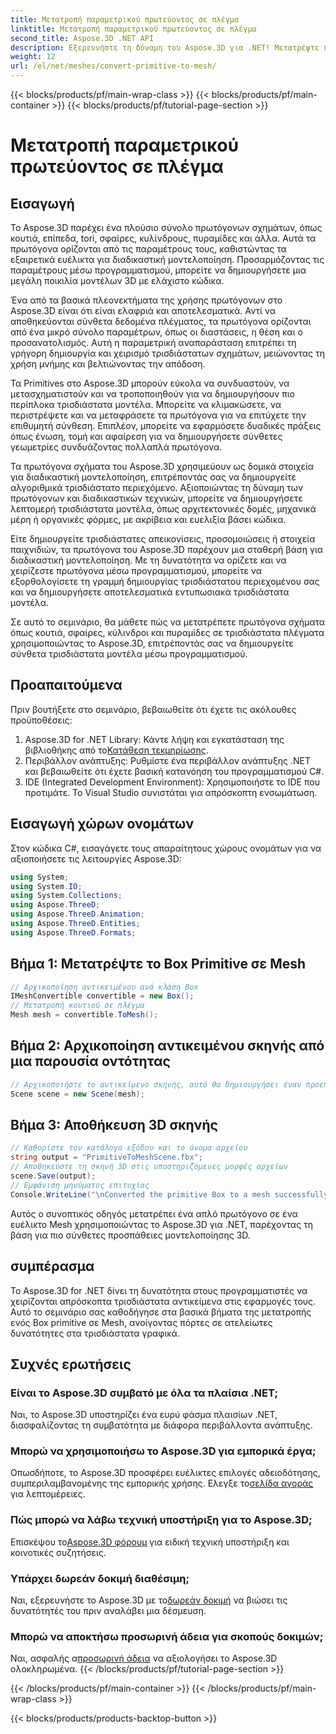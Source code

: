 ```yaml
---
title: Μετατροπή παραμετρικού πρωτεύοντος σε πλέγμα
linktitle: Μετατροπή παραμετρικού πρωτεύοντος σε πλέγμα
second_title: Aspose.3D .NET API
description: Εξερευνήστε τη δύναμη του Aspose.3D για .NET! Μετατρέψτε παραμετρικά πρωτόγονα σε ευέλικτο Mesh χωρίς κόπο. Ανεβάστε το παιχνίδι 3D γραφικών σας σήμερα.
weight: 12
url: /el/net/meshes/convert-primitive-to-mesh/
---
```


{{< blocks/products/pf/main-wrap-class >}}
{{< blocks/products/pf/main-container >}}
{{< blocks/products/pf/tutorial-page-section >}}

# Μετατροπή παραμετρικού πρωτεύοντος σε πλέγμα

## Εισαγωγή

Το Aspose.3D παρέχει ένα πλούσιο σύνολο πρωτόγονων σχημάτων, όπως κουτιά, επίπεδα, tori, σφαίρες, κυλίνδρους, πυραμίδες και άλλα. Αυτά τα πρωτόγονα ορίζονται από τις παραμέτρους τους, καθιστώντας τα εξαιρετικά ευέλικτα για διαδικαστική μοντελοποίηση. Προσαρμόζοντας τις παραμέτρους μέσω προγραμματισμού, μπορείτε να δημιουργήσετε μια μεγάλη ποικιλία μοντέλων 3D με ελάχιστο κώδικα.

Ένα από τα βασικά πλεονεκτήματα της χρήσης πρωτόγονων στο Aspose.3D είναι ότι είναι ελαφριά και αποτελεσματικά. Αντί να αποθηκεύονται σύνθετα δεδομένα πλέγματος, τα πρωτόγονα ορίζονται από ένα μικρό σύνολο παραμέτρων, όπως οι διαστάσεις, η θέση και ο προσανατολισμός. Αυτή η παραμετρική αναπαράσταση επιτρέπει τη γρήγορη δημιουργία και χειρισμό τρισδιάστατων σχημάτων, μειώνοντας τη χρήση μνήμης και βελτιώνοντας την απόδοση.

Τα Primitives στο Aspose.3D μπορούν εύκολα να συνδυαστούν, να μετασχηματιστούν και να τροποποιηθούν για να δημιουργήσουν πιο περίπλοκα τρισδιάστατα μοντέλα. Μπορείτε να κλιμακώσετε, να περιστρέψετε και να μεταφράσετε τα πρωτόγονα για να επιτύχετε την επιθυμητή σύνθεση. Επιπλέον, μπορείτε να εφαρμόσετε δυαδικές πράξεις όπως ένωση, τομή και αφαίρεση για να δημιουργήσετε σύνθετες γεωμετρίες συνδυάζοντας πολλαπλά πρωτόγονα.

Τα πρωτόγονα σχήματα του Aspose.3D χρησιμεύουν ως δομικά στοιχεία για διαδικαστική μοντελοποίηση, επιτρέποντάς σας να δημιουργείτε αλγοριθμικά τρισδιάστατο περιεχόμενο. Αξιοποιώντας τη δύναμη των πρωτόγονων και διαδικαστικών τεχνικών, μπορείτε να δημιουργήσετε λεπτομερή τρισδιάστατα μοντέλα, όπως αρχιτεκτονικές δομές, μηχανικά μέρη ή οργανικές φόρμες, με ακρίβεια και ευελιξία βάσει κώδικα.

Είτε δημιουργείτε τρισδιάστατες απεικονίσεις, προσομοιώσεις ή στοιχεία παιχνιδιών, τα πρωτόγονα του Aspose.3D παρέχουν μια σταθερή βάση για διαδικαστική μοντελοποίηση. Με τη δυνατότητα να ορίζετε και να χειρίζεστε πρωτόγονα μέσω προγραμματισμού, μπορείτε να εξορθολογίσετε τη γραμμή δημιουργίας τρισδιάστατου περιεχομένου σας και να δημιουργήσετε αποτελεσματικά εντυπωσιακά τρισδιάστατα μοντέλα.

Σε αυτό το σεμινάριο, θα μάθετε πώς να μετατρέπετε πρωτόγονα σχήματα όπως κουτιά, σφαίρες, κύλινδροι και πυραμίδες σε τρισδιάστατα πλέγματα χρησιμοποιώντας το Aspose.3D, επιτρέποντάς σας να δημιουργείτε σύνθετα τρισδιάστατα μοντέλα μέσω προγραμματισμού.


## Προαπαιτούμενα
Πριν βουτήξετε στο σεμινάριο, βεβαιωθείτε ότι έχετε τις ακόλουθες προϋποθέσεις:
1.  Aspose.3D for .NET Library: Κάντε λήψη και εγκατάσταση της βιβλιοθήκης από το[Κατάθεση τεκμηρίωσης](https://reference.aspose.com/3d/net/).
2. Περιβάλλον ανάπτυξης: Ρυθμίστε ένα περιβάλλον ανάπτυξης .NET και βεβαιωθείτε ότι έχετε βασική κατανόηση του προγραμματισμού C#.
3. IDE (Integrated Development Environment): Χρησιμοποιήστε το IDE που προτιμάτε. Το Visual Studio συνιστάται για απρόσκοπτη ενσωμάτωση.
## Εισαγωγή χώρων ονομάτων
Στον κώδικα C#, εισαγάγετε τους απαραίτητους χώρους ονομάτων για να αξιοποιήσετε τις λειτουργίες Aspose.3D:
```csharp
using System;
using System.IO;
using System.Collections;
using Aspose.ThreeD;
using Aspose.ThreeD.Animation;
using Aspose.ThreeD.Entities;
using Aspose.ThreeD.Formats;
```
## Βήμα 1: Μετατρέψτε το Box Primitive σε Mesh
```csharp
// Αρχικοποίηση αντικειμένου ανά κλάση Box
IMeshConvertible convertible = new Box();
// Μετατροπή κουτιού σε πλέγμα
Mesh mesh = convertible.ToMesh();
```
## Βήμα 2: Αρχικοποίηση αντικειμένου σκηνής από μια παρουσία οντότητας
```csharp
// Αρχικοποιήστε το αντικείμενο σκηνής, αυτό θα δημιουργήσει έναν προεπιλεγμένο κόμβο για το πλέγμα
Scene scene = new Scene(mesh);
```
## Βήμα 3: Αποθήκευση 3D σκηνής
```csharp
// Καθορίστε τον κατάλογο εξόδου και το όνομα αρχείου
string output = "PrimitiveToMeshScene.fbx";
// Αποθηκεύστε τη σκηνή 3D στις υποστηριζόμενες μορφές αρχείων
scene.Save(output);
// Εμφάνιση μηνύματος επιτυχίας
Console.WriteLine("\nConverted the primitive Box to a mesh successfully.\nFile saved at " + output);
```
Αυτός ο συνοπτικός οδηγός μετατρέπει ένα απλό πρωτόγονο σε ένα ευέλικτο Mesh χρησιμοποιώντας το Aspose.3D για .NET, παρέχοντας τη βάση για πιο σύνθετες προσπάθειες μοντελοποίησης 3D.
## συμπέρασμα
Το Aspose.3D for .NET δίνει τη δυνατότητα στους προγραμματιστές να χειρίζονται απρόσκοπτα τρισδιάστατα αντικείμενα στις εφαρμογές τους. Αυτό το σεμινάριο σας καθοδήγησε στα βασικά βήματα της μετατροπής ενός Box primitive σε Mesh, ανοίγοντας πόρτες σε ατελείωτες δυνατότητες στα τρισδιάστατα γραφικά.
## Συχνές ερωτήσεις
### Είναι το Aspose.3D συμβατό με όλα τα πλαίσια .NET;
Ναι, το Aspose.3D υποστηρίζει ένα ευρύ φάσμα πλαισίων .NET, διασφαλίζοντας τη συμβατότητα με διάφορα περιβάλλοντα ανάπτυξης.
### Μπορώ να χρησιμοποιήσω το Aspose.3D για εμπορικά έργα;
 Οπωσδήποτε, το Aspose.3D προσφέρει ευέλικτες επιλογές αδειοδότησης, συμπεριλαμβανομένης της εμπορικής χρήσης. Ελεγξε το[σελίδα αγοράς](https://purchase.aspose.com/buy) για λεπτομέρειες.
### Πώς μπορώ να λάβω τεχνική υποστήριξη για το Aspose.3D;
 Επισκέψου το[Aspose.3D φόρουμ](https://forum.aspose.com/c/3d/18) για ειδική τεχνική υποστήριξη και κοινοτικές συζητήσεις.
### Υπάρχει δωρεάν δοκιμή διαθέσιμη;
 Ναι, εξερευνήστε το Aspose.3D με το[δωρεάν δοκιμή](https://releases.aspose.com/) να βιώσει τις δυνατότητές του πριν αναλάβει μια δέσμευση.
### Μπορώ να αποκτήσω προσωρινή άδεια για σκοπούς δοκιμών;
 Ναι, ασφαλής α[προσωρινή άδεια](https://purchase.aspose.com/temporary-license/) να αξιολογήσει το Aspose.3D ολοκληρωμένα.
{{< /blocks/products/pf/tutorial-page-section >}}

{{< /blocks/products/pf/main-container >}}
{{< /blocks/products/pf/main-wrap-class >}}

{{< blocks/products/products-backtop-button >}}
